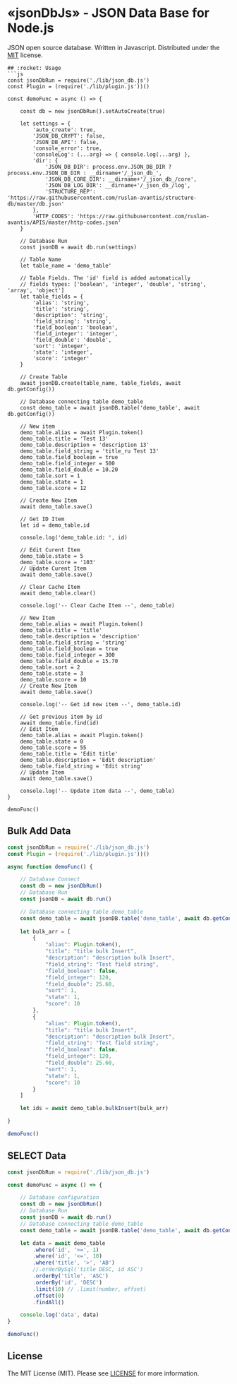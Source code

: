 # «jsonDbJs» - JSON Data Base for Node.js
JSON open source database. Written in Javascript. Distributed under the [MIT](https://opensource.org/licenses/MIT) license.

```
## :rocket: Usage
```js
const jsonDbRun = require('./lib/json_db.js')
const Plugin = (require('./lib/plugin.js'))()

const demoFunc = async () => {

    const db = new jsonDbRun().setAutoCreate(true)

    let settings = {
        'auto_create': true,
        'JSON_DB_CRYPT': false,
        'JSON_DB_API': false,
        'console_error': true,
        'consoleLog': (...arg) => { console.log(...arg) },
        'dir': {
            'JSON_DB_DIR': process.env.JSON_DB_DIR ? process.env.JSON_DB_DIR : __dirname+'/_json_db_',
            'JSON_DB_CORE_DIR': __dirname+'/_json_db_/core',
            'JSON_DB_LOG_DIR': __dirname+'/_json_db_/log',
            'STRUCTURE_REP': 'https://raw.githubusercontent.com/ruslan-avantis/structure-db/master/db.json'
        },
        'HTTP_CODES': 'https://raw.githubusercontent.com/ruslan-avantis/APIS/master/http-codes.json'
    }

    // Database Run
    const jsonDB = await db.run(settings)

    // Table Name
    let table_name = 'demo_table'
    
    // Table Fields. The 'id' field is added automatically
    // fields types: ['boolean', 'integer', 'double', 'string', 'array', 'object']
    let table_fields = {
        'alias': 'string',
        'title': 'string',
        'description': 'string',
        'field_string': 'string',
        'field_boolean': 'boolean',
        'field_integer': 'integer',
        'field_double': 'double',
        'sort': 'integer',
        'state': 'integer',
        'score': 'integer'
    }
    
    // Create Table
    await jsonDB.create(table_name, table_fields, await db.getConfig())

    // Database сonnecting table demo_table
    const demo_table = await jsonDB.table('demo_table', await db.getConfig())

    // New item
    demo_table.alias = await Plugin.token()
    demo_table.title = 'Test 13'
    demo_table.description = 'description 13'
    demo_table.field_string = 'title_ru Test 13'
    demo_table.field_boolean = true
    demo_table.field_integer = 500
    demo_table.field_double = 10.20
    demo_table.sort = 1
    demo_table.state = 1
    demo_table.score = 12

    // Create New Item
    await demo_table.save()

    // Get ID Item
    let id = demo_table.id
    
    console.log('demo_table.id: ', id)

    // Edit Curent Item
    demo_table.state = 5
    demo_table.score = '103'
    // Update Curent Item
    await demo_table.save()

    // Clear Cache Item
    await demo_table.clear()
    
    console.log('-- Clear Cache Item --', demo_table)

    // New Item
    demo_table.alias = await Plugin.token()
    demo_table.title = 'title'
    demo_table.description = 'description'
    demo_table.field_string = 'string'
    demo_table.field_boolean = true
    demo_table.field_integer = 300
    demo_table.field_double = 15.70
    demo_table.sort = 2
    demo_table.state = 3
    demo_table.score = 10
    // Create New Item
    await demo_table.save()

    console.log('-- Get id new item --', demo_table.id)

    // Get previous item by id
    await demo_table.find(id)
    // Edit Item
    demo_table.alias = await Plugin.token()
    demo_table.state = 0
    demo_table.score = 55
    demo_table.title = 'Edit title'
    demo_table.description = 'Edit description'
    demo_table.field_string = 'Edit string'
    // Update Item
    await demo_table.save()

    console.log('-- Update item data --', demo_table)
}

demoFunc()

```

## Bulk Add Data
```js
const jsonDbRun = require('./lib/json_db.js')
const Plugin = (require('./lib/plugin.js'))()

async function demoFunc() {

    // Database Connect
    const db = new jsonDbRun()
    // Database Run
    const jsonDB = await db.run()

    // Database сonnecting table demo_table
    const demo_table = await jsonDB.table('demo_table', await db.getConfig())
    
    let bulk_arr = [
        {
            "alias": Plugin.token(),
            "title": "title bulk Insert",
            "description": "description bulk Insert",
            "field_string": "Test field string",
            "field_boolean": false,
            "field_integer": 120,
            "field_double": 25.60,
            "sort": 1,
            "state": 1,
            "score": 10
        },
        {
            "alias": Plugin.token(),
            "title": "title bulk Insert",
            "description": "description bulk Insert",
            "field_string": "Test field string",
            "field_boolean": false,
            "field_integer": 120,
            "field_double": 25.60,
            "sort": 1,
            "state": 1,
            "score": 10
        }
    ]

    let ids = await demo_table.bulkInsert(bulk_arr)

}

demoFunc()

```

## SELECT Data
```js
const jsonDbRun = require('./lib/json_db.js')

const demoFunc = async () => {

    // Database configuration
    const db = new jsonDbRun()
    // Database Run
    const jsonDB = await db.run()
    // Database сonnecting table demo_table
    const demo_table = await jsonDB.table('demo_table', await db.getConfig())

    let data = await demo_table
        .where('id', '>=', 1)
        .where('id', '<=', 10)
        .where('title', '>', 'AB')
        //.orderBySql('title DESC, id ASC')
        .orderBy('title', 'ASC')
        .orderBy('id', 'DESC')
        .limit(10) // .limit(number, offset)
        .offset(0)
        .findAll()

    console.log('data', data)
}

demoFunc()

```

## License
The MIT License (MIT). Please see [LICENSE](https://github.com/ruslan-avantis/json-db/blob/master/LICENSE) for more information.
